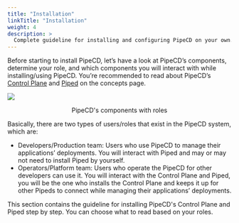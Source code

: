```yaml
---
title: "Installation"
linkTitle: "Installation"
weight: 4
description: >
  Complete guideline for installing and configuring PipeCD on your own.
---
```


Before starting to install PipeCD, let’s have a look at PipeCD’s components, determine your role, and which components you will interact with while installing/using PipeCD. You’re recommended to read about PipeCD’s [Control Plane](../concepts/#control-plane) and [Piped](../concepts/#piped) on the concepts page.

![](/images/architecture-overview-with-roles.png)
<p style="text-align: center;">
PipeCD's components with roles
</p>

Basically, there are two types of users/roles that exist in the PipeCD system, which are:
- Developers/Production team: Users who use PipeCD to manage their applications’ deployments. You will interact with Piped and may or may not need to install Piped by yourself.
- Operators/Platform team: Users who operate the PipeCD for other developers can use it. You will interact with the Control Plane and Piped, you will be the one who installs the Control Plane and keeps it up for other Pipeds to connect while managing their applications’ deployments.

This section contains the guideline for installing PipeCD's Control Plane and Piped step by step. You can choose what to read based on your roles.
